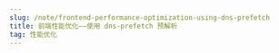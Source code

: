 ```yaml
---
slug: /note/frontend-performance-optimization-using-dns-prefetch
title: 前端性能优化——使用 dns-prefetch 预解析
tag: 性能优化
---
```


